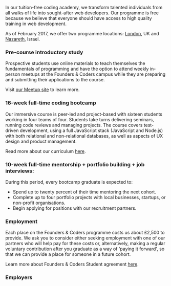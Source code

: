 In our tuition-free coding academy, we transform talented individuals from all walks of life into sought-after web developers. Our programme is free because we believe that everyone should have access to high quality training in web development.

As of February 2017, we offer two programme locations: [London](https://github.com/foundersandcoders/info/blob/master/london.md), UK and [Nazareth](https://github.com/foundersandcoders/info/blob/master/nazareth.md), Israel.

### Pre-course introductory study

Prospective students use online materials to teach themselves the fundamentals of programming and have the option to attend  weekly in-person meetups at the Founders & Coders campus while they are preparing and submitting their applications to the course.

Visit [our Meetup site](http://www.meetup.com/founderscoders/) to learn more.

### 16-week full-time coding bootcamp

Our immersive course is peer-led and project-based with sixteen students working in four teams of four. Students take turns delivering seminars, running code reviews and managing projects. The course covers test-driven development, using a full JavaScript stack (JavaScript and Node.js) with both relational and non-relational databases, as well as aspects of UX design and product management.

Read more about our curriculum [here](https://github.com/foundersandcoders/info/blob/master/curriculum.md).

### 10-week full-time mentorship + portfolio building + job interviews:

During this period, every bootcamp graduate is expected to:

* Spend up to twenty percent of their time mentoring the next cohort.
* Complete up to four portfolio projects with local businesses, startups, or non-profit organisations.
* Begin applying for positions with our recruitment partners.

### Employment

Each place on the Founders & Coders programme costs us about £2,500 to provide. We ask you to consider either seeking employment with one of our partners who will help pay for these costs or, alternatively, making a regular voluntary contribution after you graduate as a way of 'paying it forward', so that we can provide a place for someone in a future cohort.

Learn more about Founders & Coders Student agreement [here](https://github.com/foundersandcoders/charter/blob/master/README.md).

### Employers
